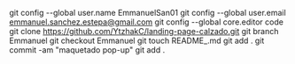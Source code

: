 git config --global user.name EmmanuelSan01
git config --global user.email emmanuel.sanchez.estepa@gmail.com
git config --global core.editor code
git clone https://github.com/YtzhakC/landing-page-calzado.git
git branch Emmanuel
git checkout Emmanuel
git touch README_.md
git add .
git commit -am "maquetado pop-up"
git add .
